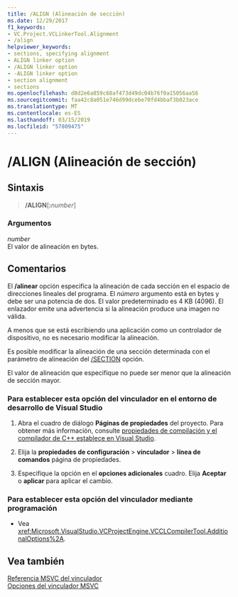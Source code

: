```yaml
---
title: /ALIGN (Alineación de sección)
ms.date: 12/29/2017
f1_keywords:
- VC.Project.VCLinkerTool.Alignment
- /align
helpviewer_keywords:
- sections, specifying alignment
- ALIGN linker option
- /ALIGN linker option
- -ALIGN linker option
- section alignment
- sections
ms.openlocfilehash: d8d2e6a859c68af473d49dc04b76f0a15056aa56
ms.sourcegitcommit: faa42c8a051e746d99dcebe70fd4bbaf3b023ace
ms.translationtype: MT
ms.contentlocale: es-ES
ms.lasthandoff: 03/15/2019
ms.locfileid: "57809475"
---
```

# <a name="align-section-alignment"></a>/ALIGN (Alineación de sección)

## <a name="syntax"></a>Sintaxis

> **/ALIGN**[**:**_number_]

### <a name="arguments"></a>Argumentos

*number*<br/>
El valor de alineación en bytes.

## <a name="remarks"></a>Comentarios

El **/alinear** opción especifica la alineación de cada sección en el espacio de direcciones lineales del programa. El *número* argumento está en bytes y debe ser una potencia de dos. El valor predeterminado es 4 KB (4096). El enlazador emite una advertencia si la alineación produce una imagen no válida.

A menos que se está escribiendo una aplicación como un controlador de dispositivo, no es necesario modificar la alineación.

Es posible modificar la alineación de una sección determinada con el parámetro de alineación del [/SECTION](section-specify-section-attributes.md) opción.

El valor de alineación que especifique no puede ser menor que la alineación de sección mayor.

### <a name="to-set-this-linker-option-in-the-visual-studio-development-environment"></a>Para establecer esta opción del vinculador en el entorno de desarrollo de Visual Studio

1. Abra el cuadro de diálogo **Páginas de propiedades** del proyecto. Para obtener más información, consulte [propiedades de compilación y el compilador de C++ establece en Visual Studio](../working-with-project-properties.md).

1. Elija la **propiedades de configuración** > **vinculador** > **línea de comandos** página de propiedades.

1. Especifique la opción en el **opciones adicionales** cuadro. Elija **Aceptar** o **aplicar** para aplicar el cambio.

### <a name="to-set-this-linker-option-programmatically"></a>Para establecer esta opción del vinculador mediante programación

- Vea <xref:Microsoft.VisualStudio.VCProjectEngine.VCCLCompilerTool.AdditionalOptions%2A>.

## <a name="see-also"></a>Vea también

[Referencia MSVC del vinculador](linking.md)<br/>
[Opciones del vinculador MSVC](linker-options.md)
